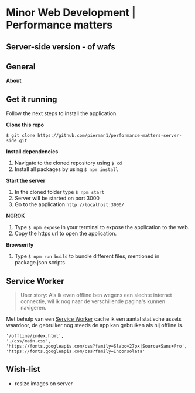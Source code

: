 
# Minor Web Development | Performance matters

## Server-side version - of wafs


## General

**About**

## Get it running

Follow the next steps to install the application.

**Clone this repo**

``$ git clone https://github.com/pierman1/performance-matters-server-side.git``

**Install dependencies**

1. Navigate to the cloned repository using ``$ cd``
2. Install all packages by using ```$ npm install```

**Start the server**

1. In the cloned folder type ```$ npm start```
2. Server will be started on port 3000
3. Go to the application ```http://localhost:3000/``` 
 
**NGROK**

1. Type  ```$ npm expose``` in your terminal to expose the application to the web.
2. Copy the https url to open the application.

**Browserify**

1. Type ``$ npm run build`` to bundle different files, mentioned in package.json scripts.

## Service Worker

> User story: Als ik even offline ben wegens een slechte internet connectie, wil ik nog naar de verschillende pagina's kunnen navigeren.

Met behulp van een [Service Worker](https://developers.google.com/web/fundamentals/getting-started/primers/service-workers) cache ik een aantal statische assets waardoor, 
de gebruiker nog steeds de app kan gebruiken als hij offline is.

```
'/offline/index.html',
'./css/main.css',
'https://fonts.googleapis.com/css?family=Slabo+27px|Source+Sans+Pro',
'https://fonts.googleapis.com/css?family=Inconsolata'
```

## Wish-list

- resize images on server






